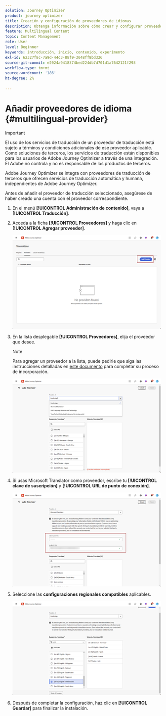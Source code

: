 ```yaml
---
solution: Journey Optimizer
product: journey optimizer
title: Creación y configuración de proveedores de idiomas
description: Obtenga información sobre cómo crear y configurar proveedores de idiomas en Journey Optimizer
feature: Multilingual Content
topic: Content Management
role: User
level: Beginner
keywords: introducción, inicio, contenido, experimento
exl-id: 62327f8c-7a9d-44c3-88f9-3048ff8bd326
source-git-commit: e2024a9418374bed224db7d701d1a7642121f293
workflow-type: tm+mt
source-wordcount: '186'
ht-degree: 2%

---
```


# Añadir proveedores de idioma {#multilingual-provider}

>[!IMPORTANT]
>
> El uso de los servicios de traducción de un proveedor de traducción está sujeto a términos y condiciones adicionales de ese proveedor aplicable. Como soluciones de terceros, los servicios de traducción están disponibles para los usuarios de Adobe Journey Optimizer a través de una integración. El Adobe no controla y no es responsable de los productos de terceros.

Adobe Journey Optimizer se integra con proveedores de traducción de terceros que ofrecen servicios de traducción automática y humana, independientes de Adobe Journey Optimizer.

Antes de añadir el proveedor de traducción seleccionado, asegúrese de haber creado una cuenta con el proveedor correspondiente.

1. En el menú **[!UICONTROL Administración de contenido]**, vaya a **[!UICONTROL Traducción]**.

1. Acceda a la ficha **[!UICONTROL Proveedores]** y haga clic en **[!UICONTROL Agregar proveedor]**.

   ![](assets/provider_1.png)

1. En la lista desplegable **[!UICONTROL Proveedores]**, elija el proveedor que desee.

   >[!NOTE]
   >
   >Para agregar un proveedor a la lista, puede pedirle que siga las instrucciones detalladas en [este documento](https://developer.adobe.com/gcs/partner/) para completar su proceso de incorporación.

   ![](assets/provider_2.png)

1. Si usas Microsoft Translator como proveedor, escribe tu **[!UICONTROL clave de suscripción]** y **[!UICONTROL URL de punto de conexión]**.

   ![](assets/provider_3.png)

1. Seleccione las **configuraciones regionales compatibles** aplicables.

   ![](assets/provider_4.png)

1. Después de completar la configuración, haz clic en **[!UICONTROL Guardar]** para finalizar la instalación.
